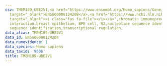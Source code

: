 ```yaml
---
csv: TMEM189-UBE2V1,<a href="https://www.ensembl.org/Homo_sapiens/Gene/Summary?db=core;g=ENSG00000124208"
  target="_blank">ENSG00000124208</a>,<a href="https://www.ncbi.nlm.nih.gov/pubmed/22863008"
  target="_blank"><i class="fas fa-file"></i></a>",chromatin immunoprecipitation assay,direct
  interaction,breast epithelium, BPE cell, R2,nucleotide sequence identification,nucleotide
  sequence identification,transcriptional regulation,
data_alias: TMEM189-UBE2V1
data_id: ENSG00000124208
data_numevidence: 1
data_species: Homo sapiens
data_taxid: '9606'
title: TMEM189-UBE2V1
---
```


